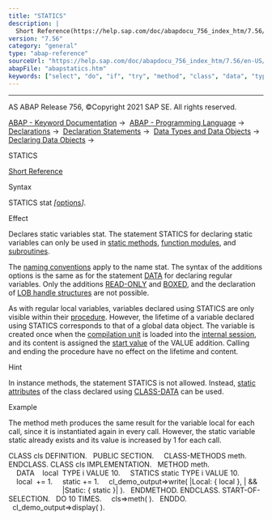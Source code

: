 ```yaml
---
title: "STATICS"
description: |
  Short Reference(https://help.sap.com/doc/abapdocu_756_index_htm/7.56/en-US/abapstatics_shortref.htm) Syntax STATICS stat options(https://help.sap.com/doc/abapdocu_756_index_htm/7.56/en-US/abapdata.htm). Effect Declares static variables stat. The statement STATICS for declaring static var
version: "7.56"
category: "general"
type: "abap-reference"
sourceUrl: "https://help.sap.com/doc/abapdocu_756_index_htm/7.56/en-US/abapstatics.htm"
abapFile: "abapstatics.htm"
keywords: ["select", "do", "if", "try", "method", "class", "data", "types", "abapstatics"]
---
```


* * *

AS ABAP Release 756, ©Copyright 2021 SAP SE. All rights reserved.

[ABAP - Keyword Documentation](https://help.sap.com/doc/abapdocu_756_index_htm/7.56/en-US/abenabap.htm) →  [ABAP - Programming Language](https://help.sap.com/doc/abapdocu_756_index_htm/7.56/en-US/abenabap_reference.htm) →  [Declarations](https://help.sap.com/doc/abapdocu_756_index_htm/7.56/en-US/abendeclarations.htm) →  [Declaration Statements](https://help.sap.com/doc/abapdocu_756_index_htm/7.56/en-US/abenabap_declarations.htm) →  [Data Types and Data Objects](https://help.sap.com/doc/abapdocu_756_index_htm/7.56/en-US/abentypes_and_objects.htm) →  [Declaring Data Objects](https://help.sap.com/doc/abapdocu_756_index_htm/7.56/en-US/abenobjects_statements.htm) → 

STATICS

[Short Reference](https://help.sap.com/doc/abapdocu_756_index_htm/7.56/en-US/abapstatics_shortref.htm)

Syntax

STATICS stat *\[*[options](https://help.sap.com/doc/abapdocu_756_index_htm/7.56/en-US/abapdata.htm)*\]*.

Effect

Declares static variables stat. The statement STATICS for declaring static variables can only be used in [static methods](https://help.sap.com/doc/abapdocu_756_index_htm/7.56/en-US/abenstatic_method_glosry.htm "Glossary Entry"), [function modules](https://help.sap.com/doc/abapdocu_756_index_htm/7.56/en-US/abenfunction_module_glosry.htm "Glossary Entry"), and [subroutines](https://help.sap.com/doc/abapdocu_756_index_htm/7.56/en-US/abensubroutine_glosry.htm "Glossary Entry").

The [naming conventions](https://help.sap.com/doc/abapdocu_756_index_htm/7.56/en-US/abennaming_conventions.htm) apply to the name stat. The syntax of the additions options is the same as for the statement [DATA](https://help.sap.com/doc/abapdocu_756_index_htm/7.56/en-US/abapdata.htm) for declaring regular variables. Only the additions [READ-ONLY](https://help.sap.com/doc/abapdocu_756_index_htm/7.56/en-US/abapdata_options.htm) and [BOXED](https://help.sap.com/doc/abapdocu_756_index_htm/7.56/en-US/abapdata_boxed.htm), and the declaration of [LOB handle structures](https://help.sap.com/doc/abapdocu_756_index_htm/7.56/en-US/abapdata_lob_handle.htm) are not possible.

As with regular local variables, variables declared using STATICS are only visible within their [procedure](https://help.sap.com/doc/abapdocu_756_index_htm/7.56/en-US/abenprocedure_glosry.htm "Glossary Entry"). However, the lifetime of a variable declared using STATICS corresponds to that of a global data object. The variable is created once when the [compilation unit](https://help.sap.com/doc/abapdocu_756_index_htm/7.56/en-US/abencompilation_unit_glosry.htm "Glossary Entry") is loaded into the [internal session](https://help.sap.com/doc/abapdocu_756_index_htm/7.56/en-US/abeninternal_session_glosry.htm "Glossary Entry"), and its content is assigned the [start value](https://help.sap.com/doc/abapdocu_756_index_htm/7.56/en-US/abenstart_value_glosry.htm "Glossary Entry") of the VALUE addition. Calling and ending the procedure have no effect on the lifetime and content.

Hint

In instance methods, the statement STATICS is not allowed. Instead, [static attributes](https://help.sap.com/doc/abapdocu_756_index_htm/7.56/en-US/abenstatic_attribute_glosry.htm "Glossary Entry") of the class declared using [CLASS-DATA](https://help.sap.com/doc/abapdocu_756_index_htm/7.56/en-US/abapclass-data.htm) can be used.

Example

The method meth produces the same result for the variable local for each call, since it is instantiated again in every call. However, the static variable static already exists and its value is increased by 1 for each call.

CLASS cls DEFINITION.
  PUBLIC SECTION.
    CLASS-METHODS meth.
ENDCLASS.
CLASS cls IMPLEMENTATION.
  METHOD meth.
    DATA    local  TYPE i VALUE 10.
    STATICS static TYPE i VALUE 10.
    local  += 1.
    static += 1.
    cl\_demo\_output=>write( |Local: { local }, | &&
                           |Static: { static }| ).
  ENDMETHOD.
ENDCLASS.
START-OF-SELECTION.
  DO 10 TIMES.
    cls=>meth( ).
  ENDDO.
  cl\_demo\_output=>display( ).